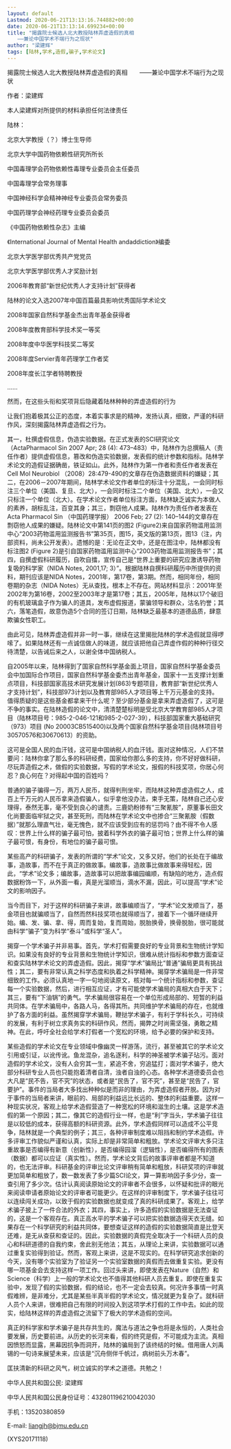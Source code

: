 ```yaml
---
layout: default
Lastmod: 2020-06-21T13:13:16.744882+00:00
date: 2020-06-21T13:13:14.699234+00:00
title: "揭露院士候选人北大教授陆林弄虚造假的真相
　　——兼论中国学术不端行为之现状"
author: "梁建辉"
tags: [陆林,学术,造假,骗子,学术论文]
---
```


揭露院士候选人北大教授陆林弄虚造假的真相　　——兼论中国学术不端行为之现状

作者：梁建辉

本人梁建辉对所提供的材料承担任何法律责任

陆林：

北京大学教授（？）博士生导师

北京大学中国药物依赖性研究所所长

中国毒理学会药物依赖性毒理专业委员会主任委员

中国毒理学会常务理事

中国神经科学会精神神经专业委员会常务委员

中国药理学会神经药理专业委员会委员

《中国药物依赖性杂志》主编

《International Journal of Mental Health andaddiction》编委

北京大学医学部优秀共产党党员

北京大学医学部优秀人才奖励计划

2006年教育部“新世纪优秀人才支持计划”获得者

陆林的论文入选2007年中国百篇最具影响优秀国际学术论文

2008年国家自然科学基金杰出青年基金获得者

2008年度教育部科学技术奖一等奖

2008年度中华医学科技奖二等奖

2008年度Servier青年药理学工作者奖

2008年度长江学者特聘教授

……

然而，在这些头衔和奖项背后隐藏着陆林种种的弄虚造假的行为

让我们抱着极其公正的态度，本着实事求是的精神，发扬认真，细致，严谨的科研作风，深刻揭露陆林弄虚造假之行为。

其一，杜撰虚假信息，伪造实验数据。在正式发表的SCI研究论文（ActaPharmacol Sin 2007 Apr; 28 (4): 473–483）中，陆林作为总撰稿人（责任作者）提供虚假信息，篡改和伪造实验数据，发表假的统计参数和指标。陆林学术论文的造假证据确凿，铁证如山。此外，陆林作为第一作者和责任作者发表在Cell Mol Neurobiol （2008）28:479-490的文章存在伪造数据资料的嫌疑；其二，在2006－2007年期间，陆林学术论文作者单位的标注十分混乱，一会同时标注三个单位（美国、复旦、北大），一会同时标注二个单位（美国、北大），一会又只标注一个单位（北大）。在学术论文作者单位标注方面，陆林缺乏诚实为本做人的素养，胡标乱注，百变其身；其三，剽窃他人成果。陆林作为责任作者发表在Acta Pharmacol Sin （中国药理学报） 2006 Feb; 27 (2): 140–144的文章存在剽窃他人成果的嫌疑。陆林论文中第141页的图2 (Figure2)来自国家药物滥用监测中心“2003药物滥用监测报告书”第35页，图15，英文版的第13页，图13（注，内部资料，尚未公开发表）。遗憾的是：无论在正文中，还是在图注中，陆林都没有标注图2 (Figure 2)是引自国家药物滥用监测中心“2003药物滥用监测报告书”；其四，自撰虚假科研履历，自吹自擂，宣传自己是“世界上重要的研究应激诱导药物复吸的科学家（NIDA Notes, 2001,17; 3）”。根据陆林自撰科研履历中所提供的资料，期刊应该是NIDA Notes，2001年，第17卷，第3期。然而，相同年份，相同卷期的杂志（NIDA Notes）无从查找，根本上不存在。网站材料显示：2001年至2002年为第16卷，2002至2003年才是第17卷；其五，2005年，陆林以17个破旧的有机玻璃盒子作为骗人的道具，发布虚假报道，蒙骗领导和群众，沽名钓誉；其六，落笔造假，故意伪造5个合同的签订日期，陆林缺乏最基本的道德品质，肆意欺骗女性职工。

由此可见，陆林弄虚造假并非一时一事，继续在这里揭批陆林的学术造假就显得啰嗦了。如果陆林还有一点诚信做人的味道，就应该把他自己弄虚作假的种种行径交待清楚，以告诫后来之人，以谢全体中国纳税人。

自2005年以来，陆林得到了国家自然科学基金面上项目，国家自然科学基金委员会中加国际合作项目，国家自然科学基金委杰出青年基金，国家十一五支撑计划重点项目，科技部国家高技术研究发展计划(863)专题项目，教育部“新世纪优秀人才支持计划”，科技部973计划以及教育部985人才项目等上千万元基金的支持。值得质疑的是这些基金都拿来干什么呢？至少部分基金是拿来弄虚造假了，这可是不争的事实。在陆林造假的论文中，清清楚楚标明是受北京大学教育部985人才项目（陆林项目号：985-2-046-121和985-2-027-39），科技部国家重大基础研究（973）项目 (No 20003CB515400)以及两个国家自然科学基金项目(陆林项目号30570576和30670613）的资助。

这可是全国人民的血汗钱，这可是中国纳税人的血汗钱。面对这种情况，人们不禁要问：陆林你拿了那么多的科研经费，国家给你那么多的支持，你不好好做科研，尽玩弄造假之术，做假的实验数据，写假的学术论文，报假的科技奖项，你居心何忍？良心何在？对得起中国的百姓吗？

普通的骗子骗得一万，两万人民币，就得判刑坐牢，而陆林这种弄虚造假之人，成百上千万元的人民币拿来造假骗人，似乎拿他没办法，束手无策，陆林自己还心安理得，泰然无事，毫不受到良心的谴责。三鹿奶粉掺有“三聚氰胺”，原董事长田文化尚要面临牢狱之灾，甚至死刑，而陆林在学术论文中也掺合“三聚氰胺（假数据）”就那么理直气壮，毫无愧色，就不应该受到应有的惩罚吗？由不得不令人感叹：世界上什么样的骗子最可怕，披着科学外衣的骗子最可怕；世界上什么样的骗子最可恨，有身份，有地位的骗子最可恨。

某些高产的科研骗子，发表的所谓的“学术”论文，又多又好。他们的长处在于编故事，造故事，而不在于真正的做故事。编故事，造故事比做故事来得轻松，因此，“学术”论文多；编故事，造故事可以把故事编园编顺，有缺陷的地方，造点假数据粉饰一下，从外面一看，真是光溜顺当，滴水不漏，因此，可以提高“学术”论文的影响因子。

当今而目下，对于这样的科研骗子来讲，故事编顺当了，“学术”论文发顺当了，基金项目也就骗顺当了，自然而然科技奖项也就得顺当了，接着下一个循环继续开始。编、发、骗、拿、得，周而复始，复而周始，脱胎换骨，换骨脱胎，很可能就由科学“骗子”变为科学“泰斗”或科学“圣人”。

揭穿一个学术骗子并非易事。首先，学术打假需要良好的专业背景和生物统计学知识。如果没有良好的专业背景和生物统计学知识，很难从统计指标和参数方面查证和查实陆林学术论文的弄虚造假。因此，揭穿“学术”骗局比“普通”骗局更具有挑战性；其二，要有非常认真之科学态度和执着之科学精神。揭穿学术骗局是一件非常细致的工作。必须认真地一字一句地阅读原文，核对每一个统计指标和参数，查证每一个实验数据，然后，进行相互应证，才有可能使学术骗局的真相大白于天下；其三，要有“下油锅”的勇气。学术骗局很容易在一个单位形成局部的、短暂的利益共同体。在学术骗局中，各路人马，各得其所。共同维护学术骗局的存在，也就维护了各方面的利益。虽然揭穿学术骗局，鞭挞学术骗子，有利于学科长久，可持续的发展，有利于树立求真务实的科研作风，然而，揭弊之时尚需坚强，勇敢之精神。在此，呼吁全社会给学术打假者一个宽松的环境，给予必要的保护和支持。

某些造假的学术论文在专业领域中像幽灵一样游荡，流行，甚至被其它的学术论文引用或引证，以讹传讹。鱼龙混杂，追名逐利，科学的神圣被学术骗子玷污。面对造假的学术论文，没有人会穷其一生，紧追不舍，穷追猛打；面对学术骗子，绝大部分科研专业人员也只能抱着清者自清，浊者自浊的心态。各种学术道德委员会也大凡是“民不告，官不究”的状态，或者是“民告了，官不究”，甚至是“民告了，官要护”。事件的当局者大多找出种种似是而非的理由，为弄虚造假者开脱。因为对于事件的当局者来讲，眼前的、局部的利益远比长远的、整体的利益重要。这样一种现实状况，客观上给学术造假营造了一种宽松的环境和滋生的土壤。这是学术造假的第一个原因；其二，像其它的造假行业一样，也是“利”字当头，学术骗子往往是以较低的成本，获得高额的科研资源。此外，学术造假同样可以造成不公平竞争，陆林就是一个典型的例子；其三，各种评审制度难以阻挡和制约学术造假。许多评审工作貌似严谨和认真，实际上却是非常简单和粗放。学术论文评审大多只注重故事是否编得有新意（创新性），是否编得园溜（逻辑性），是否编得所有的图表（数据）都可以应证（真实性）。然而，学术论文背后的故事评审者都是不知道的，也无法评审。科研基金的评审比论文评审稍有简单和粗放，科研奖项的评审就更加简单和粗放了，数一数发表了多少篇SCI论文，算一算影响因子多少分，查一查引用了多少次。估计认真阅读原始论文的评审者不会很多，以怀疑和批评的眼光来阅读申请者原始论文的评审者可能更少。在这样的评审制度下，学术骗子往往可以连续闯关成功，以致于假的实验数据也就变成了真的科研成果了。客观上，给学术骗子披上了一件合法的外衣；其四，事实上，许多造假的实验数据是无法查证的，这是一个客观存在。真正高水平的学术骗子可以把实验数据造得天衣无缝。如果存在一个科学研究的利益共同体，要想查证这样的造假的实验数据简直是比登天还难，是无从查获和查证的。因此，实验数据的真假完全取决于一个科研人员的良心和科研道德的自我约束，舍此别无他法；其五，从理论上来讲，实验数据可以通过重复实验得到验证。然而，客观上来讲，这是不现实的。在科学研究追求创新的今天，没有哪个实验室为了验证另一个实验室数据的真假而去做重复实验。更没有哪一项基金会去支持这样一项工作。回过头来讲，即使发表在Nature（自然）和Science（科学）上一般的学术论文也不值得其他科研人员去重复。即使在重复实验中，发现了假的实验数据，假的结论，也不一定会去较真。何况许多事情一时真假难辨，是非难分，尤其是某些半真半假的学术论文，情况就更为复杂了。就科研人员个人来讲，很难把自己有限的时间投入到这项学术打假的工作中去。如此的现实，给陆林这样的弄虚造假之流留下了极大的学术造假的空间。

真正的科学家和学术骗子是共存共生的，魔法与道法之争也将是永恒的，人类社会要发展，历史要前进。从历史的长河来看，假的终究是假，不可能成为主流。真相因愤怒而显露，黑幕因抗争而洞开，陆林的骗局到了该终结的时候。借用唐人刘禹锡的一句诗来展望未来，应该是“沉舟侧伴千帆过，病树前头万木春”。

匡扶清新的科研之风气，树立诚实的学术之道德。共勉之！

中华人民共和国公民: 梁建辉

中华人民共和国公民身份证号：432801196210042030

手机：13520380859

E-mail: liangjh@bjmu.edu.cn

(XYS20171118)

